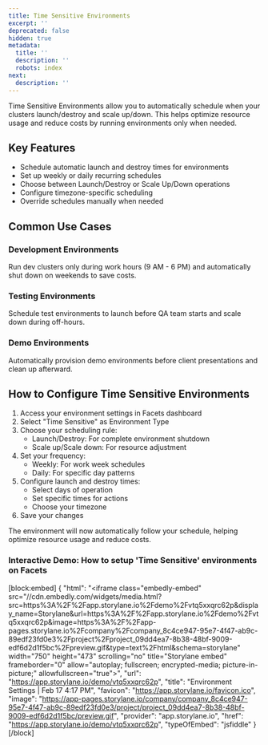 ```yaml
---
title: Time Sensitive Environments
excerpt: ''
deprecated: false
hidden: true
metadata:
  title: ''
  description: ''
  robots: index
next:
  description: ''
---
```

Time Sensitive Environments allow you to automatically schedule when your clusters launch/destroy and scale up/down. This helps optimize resource usage and reduce costs by running environments only when needed.

## Key Features

- Schedule automatic launch and destroy times for environments
- Set up weekly or daily recurring schedules
- Choose between Launch/Destroy or Scale Up/Down operations
- Configure timezone-specific scheduling
- Override schedules manually when needed

## Common Use Cases

### Development Environments

Run dev clusters only during work hours (9 AM - 6 PM) and automatically shut down on weekends to save costs.

### Testing Environments

Schedule test environments to launch before QA team starts and scale down during off-hours.

### Demo Environments

Automatically provision demo environments before client presentations and clean up afterward.

## How to Configure Time Sensitive Environments

1. Access your environment settings in Facets dashboard
2. Select "Time Sensitive" as Environment Type
3. Choose your scheduling rule:
   - Launch/Destroy: For complete environment shutdown
   - Scale up/Scale down: For resource adjustment
4. Set your frequency:
   - Weekly: For work week schedules
   - Daily: For specific day patterns
5. Configure launch and destroy times:
   - Select days of operation
   - Set specific times for actions
   - Choose your timezone
6. Save your changes

The environment will now automatically follow your schedule, helping optimize resource usage and reduce costs.

### Interactive Demo: How to setup 'Time Sensitive' environments on Facets

[block:embed]
{
  "html": "<iframe class=\"embedly-embed\" src=\"//cdn.embedly.com/widgets/media.html?src=https%3A%2F%2Fapp.storylane.io%2Fdemo%2Fvtq5xxqrc62p&display_name=Storylane&url=https%3A%2F%2Fapp.storylane.io%2Fdemo%2Fvtq5xxqrc62p&image=https%3A%2F%2Fapp-pages.storylane.io%2Fcompany%2Fcompany_8c4ce947-95e7-4f47-ab9c-89edf23fd0e3%2Fproject%2Fproject_09dd4ea7-8b38-48bf-9009-edf6d2d1f5bc%2Fpreview.gif&type=text%2Fhtml&schema=storylane\" width=\"750\" height=\"473\" scrolling=\"no\" title=\"Storylane embed\" frameborder=\"0\" allow=\"autoplay; fullscreen; encrypted-media; picture-in-picture;\" allowfullscreen=\"true\"></iframe>",
  "url": "https://app.storylane.io/demo/vtq5xxqrc62p",
  "title": "Environment Settings | Feb 17 4:17 PM",
  "favicon": "https://app.storylane.io/favicon.ico",
  "image": "https://app-pages.storylane.io/company/company_8c4ce947-95e7-4f47-ab9c-89edf23fd0e3/project/project_09dd4ea7-8b38-48bf-9009-edf6d2d1f5bc/preview.gif",
  "provider": "app.storylane.io",
  "href": "https://app.storylane.io/demo/vtq5xxqrc62p",
  "typeOfEmbed": "jsfiddle"
}
[/block]